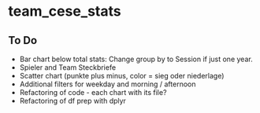 # team_cese_stats
## To Do
* Bar chart below total stats: Change group by to Session if just one year.
* Spieler and Team Steckbriefe
* Scatter chart (punkte plus minus, color = sieg oder niederlage)
* Additional filters for weekday and morning / afternoon
* Refactoring of code - each chart with its file?
* Refactoring of df prep with dplyr

